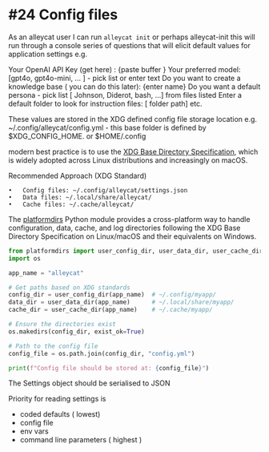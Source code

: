 # #24 Config files

As an alleycat user I can run `alleycat init`  or perhaps alleycat-init
this will run through a console series of questions that will elicit default values for application settings
e.g.

Your OpenAI API Key (get here) : {paste buffer }
Your preferred model: [gpt4o, gpt4o-mini, ... ] - pick list or enter text
Do you want to create a knowledge base ( you can do this later): {enter name}
Do you want a default persona - pick list [ Johnson, Diderot, bash, ...]  from files listed 
Enter a default folder to look for instruction files: [ folder path]
etc.

These values are stored in the XDG defined config file storage location e.g. ~/.config/alleycat/config.yml - this base folder is defined by $XDG_CONFIG_HOME. or $HOME/.config 

modern best practice is to use the [XDG Base Directory Specification](https://specifications.freedesktop.org/basedir-spec/basedir-spec-latest.html), which is widely adopted across Linux distributions and increasingly on macOS.

Recommended Approach (XDG Standard)

	•	Config files: ~/.config/alleycat/settings.json
	•	Data files: ~/.local/share/alleycat/
	•	Cache files: ~/.cache/alleycat/

The [platformdirs](https://pypi.org/project/platformdirs/) Python module provides a cross-platform way to handle configuration, data, cache, and log directories following the XDG Base Directory Specification on Linux/macOS and their equivalents on Windows.

```python
from platformdirs import user_config_dir, user_data_dir, user_cache_dir
import os

app_name = "alleycat"

# Get paths based on XDG standards
config_dir = user_config_dir(app_name)  # ~/.config/myapp/
data_dir = user_data_dir(app_name)      # ~/.local/share/myapp/
cache_dir = user_cache_dir(app_name)    # ~/.cache/myapp/

# Ensure the directories exist
os.makedirs(config_dir, exist_ok=True)

# Path to the config file
config_file = os.path.join(config_dir, "config.yml")

print(f"Config file should be stored at: {config_file}")
```

The Settings object should be serialised to JSON 

Priority for reading settings is

- coded defaults ( lowest)
- config file
- env vars
- command line parameters ( highest )
